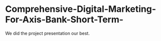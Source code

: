 # Comprehensive-Digital-Marketing-For-Axis-Bank-Short-Term-
We did the project presentation our best.
